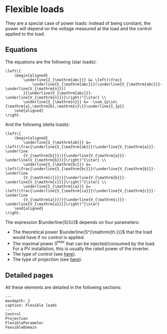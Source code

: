 # Flexible loads

They are a special case of power loads: instead of being constant, the power will depend on the
voltage measured at the load and the control applied to the load.

## Equations

The equations are the following (star loads):

```{math}
\left\{
    \begin{aligned}
        \underline{I_{\mathrm{abc}}} &= \left(\frac{
            \underline{S_{\mathrm{abc}}}(\underline{V_{\mathrm{abc}}}-\underline{V_{\mathrm{n}}})
        }{\underline{V_{\mathrm{abc}}}-\underline{V_{\mathrm{n}}}}\right)^{\star} \\
        \underline{I_{\mathrm{n}}} &= -\sum_{p\in\{\mathrm{a},\mathrm{b},\mathrm{c}\}}\underline{I_{p}}
    \end{aligned}
\right.
```

And the following (delta loads):

```{math}
\left\{
    \begin{aligned}
        \underline{I_{\mathrm{ab}}} &= \left(\frac{\underline{S_{\mathrm{ab}}}(\underline{V_{\mathrm{a}}}-\underline
        {V_{\mathrm{b}}})}{\underline{V_{\mathrm{a}}}-\underline{V_{\mathrm{b}}}}\right)^{\star} \\
        \underline{I_{\mathrm{bc}}} &= \left(\frac{\underline{S_{\mathrm{bc}}}(\underline{V_{\mathrm{b}}}-\underline
        {V_{\mathrm{c}}})}{\underline{V_{\mathrm{b}}}-\underline{V_{\mathrm{c}}}}\right)^{\star} \\
        \underline{I_{\mathrm{ca}}} &= \left(\frac{\underline{S_{\mathrm{ca}}}(\underline{V_{\mathrm{c}}}-\underline
        {V_{\mathrm{a}}})}{\underline{V_{\mathrm{c}}}-\underline{V_{\mathrm{a}}}}\right)^{\star}
    \end{aligned}
\right.
```

The expression $\underline{S}(U)$ depends on four parameters:

- The theoretical power $\underline{S^{\mathrm{th.}}}$ that the load would have if no control is applied.
- The maximal power $S^{\max}$ that can be injected/consumed by the load. For a PV installation, this is
  usually the rated power of the inverter.
- The type of control (see [here](models-flexible_load-controls)).
- The type of projection (see [here](models-flexible_load-projections)).

## Detailed pages

All these elements are detailed in the following sections:

```{toctree}
---
maxdepth: 2
caption: Flexible loads
---
Control
Projection
FlexibleParameter
FeasibleDomain
```
